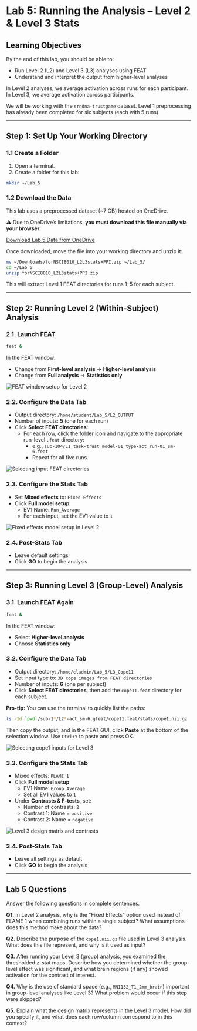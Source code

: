 # Lab 5: Running the Analysis – Level 2 & Level 3 Stats

## Learning Objectives
By the end of this lab, you should be able to:
- Run Level 2 (L2) and Level 3 (L3) analyses using FEAT
- Understand and interpret the output from higher-level analyses

In Level 2 analyses, we average activation across runs for each participant. In Level 3, we average activation across participants.

We will be working with the `srndna-trustgame` dataset. Level 1 preprocessing has already been completed for six subjects (each with 5 runs).

---

## Step 1: Set Up Your Working Directory

### 1.1 Create a Folder
1. Open a terminal.
2. Create a folder for this lab:
```bash
mkdir ~/Lab_5
```

### 1.2 Download the Data
This lab uses a preprocessed dataset (~7 GB) hosted on OneDrive.

⚠️ Due to OneDrive’s limitations, **you must download this file manually via your browser**:

[Download Lab 5 Data from OneDrive](https://tuprd-my.sharepoint.com/my?id=%2Fpersonal%2Ftug87422%5Ftemple%5Fedu%2FDocuments%2FTeaching%2FNSCI3000%5FNeuroimagingTopic%5FS25%2F%5F%5Flabs%2F%5F%5FforNSCI8010%5FL2L3stats%2BPPI%2Ezip&parent=%2Fpersonal%2Ftug87422%5Ftemple%5Fedu%2FDocuments%2FTeaching%2FNSCI3000%5FNeuroimagingTopic%5FS25%2F%5F%5Flabs&ga=1)

Once downloaded, move the file into your working directory and unzip it:

```bash
mv ~/Downloads/forNSCI8010_L2L3stats+PPI.zip ~/Lab_5/
cd ~/Lab_5
unzip forNSCI8010_L2L3stats+PPI.zip
```

This will extract Level 1 FEAT directories for runs 1–5 for each subject.

---

## Step 2: Running Level 2 (Within-Subject) Analysis

### 2.1. Launch FEAT
```bash
feat &
```
In the FEAT window:
- Change from **First-level analysis** → **Higher-level analysis**
- Change from **Full analysis** → **Statistics only**

![FEAT window setup for Level 2](images/lab5_image_01.png)

### 2.2. Configure the Data Tab
- Output directory: `/home/student/Lab_5/L2_OUTPUT`
- Number of inputs: **5** (one for each run)
- Click **Select FEAT directories**:
  - For each row, click the folder icon and navigate to the appropriate run-level `.feat` directory:
    - e.g., `sub-104/L1_task-trust_model-01_type-act_run-01_sm-6.feat`
    - Repeat for all five runs.

![Selecting input FEAT directories](images/lab5_image_02.png)

### 2.3. Configure the Stats Tab
- Set **Mixed effects** to: `Fixed Effects`
- Click **Full model setup**
  - EV1 Name: `Run_Average`
  - For each input, set the EV1 value to `1`

![Fixed effects model setup in Level 2](images/lab5_image_03.png)

### 2.4. Post-Stats Tab
- Leave default settings
- Click **GO** to begin the analysis

---

## Step 3: Running Level 3 (Group-Level) Analysis

### 3.1. Launch FEAT Again
```bash
feat &
```
In the FEAT window:
- Select **Higher-level analysis**
- Choose **Statistics only**

### 3.2. Configure the Data Tab
- Output directory: `/home/cladmin/Lab_5/L3_Cope11`
- Set input type to: `3D cope images from FEAT directories`
- Number of inputs: **6** (one per subject)
- Click **Select FEAT directories**, then add the `cope11.feat` directory for each subject.

**Pro-tip:** You can use the terminal to quickly list the paths:
```bash
ls -1d `pwd`/sub-1*/L2*-act_sm-6.gfeat/cope11.feat/stats/cope1.nii.gz
```
Then copy the output, and in the FEAT GUI, click **Paste** at the bottom of the selection window.
Use `Ctrl+Y` to paste and press OK.

![Selecting cope1 inputs for Level 3](images/lab5_image_04.png)

### 3.3. Configure the Stats Tab
- Mixed effects: `FLAME 1`
- Click **Full model setup**
  - EV1 Name: `Group_Average`
  - Set all EV1 values to `1`
- Under **Contrasts & F-tests**, set:
  - Number of contrasts: `2`
  - Contrast 1: Name = `positive`
  - Contrast 2: Name = `negative`

![Level 3 design matrix and contrasts](images/lab5_image_05.png)

### 3.4. Post-Stats Tab
- Leave all settings as default
- Click **GO** to begin the analysis

---

## Lab 5 Questions
Answer the following questions in complete sentences.

**Q1.** In Level 2 analysis, why is the "Fixed Effects" option used instead of FLAME 1 when combining runs within a single subject? What assumptions does this method make about the data?

**Q2.** Describe the purpose of the `cope1.nii.gz` file used in Level 3 analysis. What does this file represent, and why is it used as input?

**Q3.** After running your Level 3 (group) analysis, you examined the thresholded z-stat maps. Describe how you determined whether the group-level effect was significant, and what brain regions (if any) showed activation for the contrast of interest.

**Q4.** Why is the use of standard space (e.g., `MNI152_T1_2mm_brain`) important in group-level analyses like Level 3? What problem would occur if this step were skipped?

**Q5.** Explain what the design matrix represents in the Level 3 model. How did you specify it, and what does each row/column correspond to in this context?
